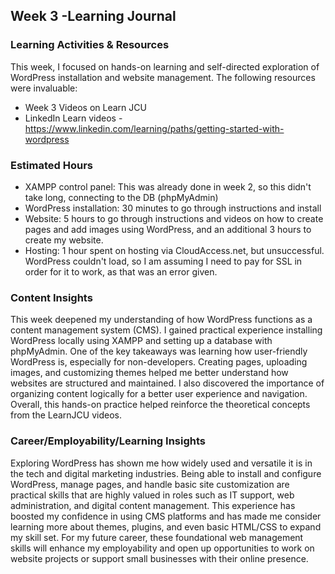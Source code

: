## ﻿Week 3 -Learning  Journal


### Learning Activities & Resources
This week, I focused on hands-on learning and self-directed exploration of WordPress installation and website management. The following resources were invaluable:
- Week 3 Videos on Learn JCU
- LinkedIn Learn videos - https://www.linkedin.com/learning/paths/getting-started-with-wordpress


### Estimated Hours
* XAMPP control panel: This was already done in week 2, so this didn't take long, connecting to the DB (phpMyAdmin)
* WordPress installation: 30 minutes to go through instructions and install
* Website: 5 hours to go through instructions and videos on how to create pages and add images using WordPress, and an additional 3 hours to create my website.
* Hosting: 1 hour spent on hosting via CloudAccess.net, but unsuccessful. WordPress couldn't load, so I am assuming I need to pay for SSL in order for it to work, as that was an error given.


### Content Insights
This week deepened my understanding of how WordPress functions as a content management system (CMS). I gained practical experience installing WordPress locally using XAMPP and setting up a database with phpMyAdmin. One of the key takeaways was learning how user-friendly WordPress is, especially for non-developers. Creating pages, uploading images, and customizing themes helped me better understand how websites are structured and maintained. I also discovered the importance of organizing content logically for a better user experience and navigation. Overall, this hands-on practice helped reinforce the theoretical concepts from the LearnJCU videos.

### Career/Employability/Learning Insights
Exploring WordPress has shown me how widely used and versatile it is in the tech and digital marketing industries. Being able to install and configure WordPress, manage pages, and handle basic site customization are practical skills that are highly valued in roles such as IT support, web administration, and digital content management. This experience has boosted my confidence in using CMS platforms and has made me consider learning more about themes, plugins, and even basic HTML/CSS to expand my skill set. For my future career, these foundational web management skills will enhance my employability and open up opportunities to work on website projects or support small businesses with their online presence.

